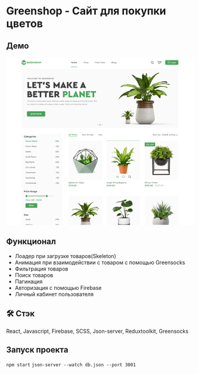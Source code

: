 # Greenshop - Сайт для покупки цветов

## Демо

![alt text](image.png)

## Функционал

- Лоадер при загрузке товаров(Skeleton)
- Анимация при взаимодействии с товаром с помощью Greensocks
- Фильтрация товаров
- Поиск товаров
- Пагинация
- Авторизация с помощью Firebase
- Личный кабинет пользователя

## 🛠 Стэк

React, Javascript, Firebase, SCSS, Json-server, Reduxtoolkit, Greensocks

## Запуск проекта

`npm start`
`json-server --watch db.json --port 3001`
